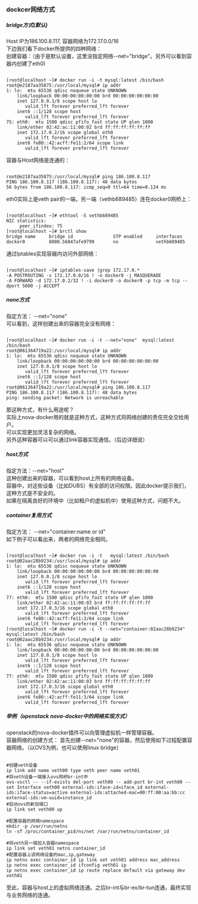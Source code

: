 ### dockcer网络方式
##### bridge方式(默认)
Host IP为186.100.8.117, 容器网络为172.17.0.0/16  
下边我们看下docker所提供的四种网络：  
创建容器：（由于是默认设置，这里没指定网络--net="bridge"。另外可以看到容器内创建了eth0)  
<pre><code>
[root@localhost ~]# docker run -i -t mysql:latest /bin/bash
root@e2187aa35875:/usr/local/mysql# ip addr
1: lo: <LOOPBACK,UP,LOWER_UP> mtu 65536 qdisc noqueue state UNKNOWN
    link/loopback 00:00:00:00:00:00 brd 00:00:00:00:00:00
    inet 127.0.0.1/8 scope host lo
       valid_lft forever preferred_lft forever
    inet6 ::1/128 scope host
       valid_lft forever preferred_lft forever
75: eth0: <BROADCAST,UP,LOWER_UP> mtu 1500 qdisc pfifo_fast state UP qlen 1000
    link/ether 02:42:ac:11:00:02 brd ff:ff:ff:ff:ff:ff
    inet 172.17.0.2/16 scope global eth0
       valid_lft forever preferred_lft forever
    inet6 fe80::42:acff:fe11:2/64 scope link
       valid_lft forever preferred_lft forever
</code></pre>
容器与Host网络是连通的：   
<pre><code>
root@e2187aa35875:/usr/local/mysql# ping 186.100.8.117
PING 186.100.8.117 (186.100.8.117): 48 data bytes
56 bytes from 186.100.8.117: icmp_seq=0 ttl=64 time=0.124 ms
</code></pre>
eth0实际上是veth pair的一端，另一端（vethb689485）连在docker0网桥上：
<pre><code>
[root@localhost ~]# ethtool -S vethb689485
NIC statistics:
     peer_ifindex: 75
[root@localhost ~]# brctl show
bridge name     bridge id               STP enabled     interfaces
docker0         8000.56847afe9799       no              vethb689485
</code></pre>
通过Iptables实现容器内访问外部网络：
<pre><code>
[root@localhost ~]# iptables-save |grep 172.17.0.*
-A POSTROUTING -s 172.17.0.0/16 ! -o docker0 -j MASQUERADE
-A FORWARD -d 172.17.0.2/32 ! -i docker0 -o docker0 -p tcp -m tcp --dport 5000 -j ACCEPT
</code></pre>

##### none方式
指定方法： --net="none"   
可以看到，这样创建出来的容器完全没有网络：   
<pre><code>
[root@localhost ~]# docker run -i -t --net="none"  mysql:latest /bin/bash
root@061364719a22:/usr/local/mysql# ip addr
1: lo: <LOOPBACK,UP,LOWER_UP> mtu 65536 qdisc noqueue state UNKNOWN
    link/loopback 00:00:00:00:00:00 brd 00:00:00:00:00:00
    inet 127.0.0.1/8 scope host lo
       valid_lft forever preferred_lft forever
    inet6 ::1/128 scope host
       valid_lft forever preferred_lft forever
root@061364719a22:/usr/local/mysql# ping 186.100.8.117
PING 186.100.8.117 (186.100.8.117): 48 data bytes
ping: sending packet: Network is unreachable
</code></pre>
那这种方式，有什么用途呢？  
实际上nova-docker用的就是这种方式，这种方式将网络创建的责任完全交给用户。  
可以实现更加灵活复杂的网络。   
另外这种容器可以可以通过link容器实现通信。（后边详细说）     

##### host方式  
指定方法：--net="host"   
这种创建出来的容器，可以看到host上所有的网络设备。    
容器中，对这些设备（比如DUBS）有全部的访问权限。因此docker提示我们，这种方式是不安全的。     
如果在隔离良好的环境中（比如租户的虚拟机中）使用这种方式，问题不大。   

##### container复用方式  
指定方法： --net="container:name or id"   
如下例子可以看出来，两者的网络完全相同。   
<pre><code>
[root@localhost ~]# docker run -i -t   mysql:latest /bin/bash
root@02aac28b9234:/usr/local/mysql# ip addr
1: lo: <LOOPBACK,UP,LOWER_UP> mtu 65536 qdisc noqueue state UNKNOWN
    link/loopback 00:00:00:00:00:00 brd 00:00:00:00:00:00
    inet 127.0.0.1/8 scope host lo
       valid_lft forever preferred_lft forever
    inet6 ::1/128 scope host
       valid_lft forever preferred_lft forever
77: eth0: <BROADCAST,UP,LOWER_UP> mtu 1500 qdisc pfifo_fast state UP qlen 1000
    link/ether 02:42:ac:11:00:03 brd ff:ff:ff:ff:ff:ff
    inet 172.17.0.3/16 scope global eth0
       valid_lft forever preferred_lft forever
    inet6 fe80::42:acff:fe11:3/64 scope link
       valid_lft forever preferred_lft forever
[root@localhost ~]# docker run -i -t --net="container:02aac28b9234"  mysql:latest /bin/bash
root@02aac28b9234:/usr/local/mysql# ip addr
1: lo: <LOOPBACK,UP,LOWER_UP> mtu 65536 qdisc noqueue state UNKNOWN
    link/loopback 00:00:00:00:00:00 brd 00:00:00:00:00:00
    inet 127.0.0.1/8 scope host lo
       valid_lft forever preferred_lft forever
    inet6 ::1/128 scope host
       valid_lft forever preferred_lft forever
77: eth0: <BROADCAST,UP,LOWER_UP> mtu 1500 qdisc pfifo_fast state UP qlen 1000
    link/ether 02:42:ac:11:00:03 brd ff:ff:ff:ff:ff:ff
    inet 172.17.0.3/16 scope global eth0
       valid_lft forever preferred_lft forever
    inet6 fe80::42:acff:fe11:3/64 scope link
       valid_lft forever preferred_lft forever
</code></pre>
##### 举例（openstack nova-docker中的网络实现方式）
openstack的nova-docker插件可以向管理虚拟机一样管理容器。  
容器网络的创建方式：
首先创建--net="none"的容器，然后使用如下过程配置容器网络。（以OVS为例，也可以使用linux bridge）   
<pre><code>
#创建veth设备
ip link add name veth00 type veth peer name veth01
#将veth设备一端接入ovs网桥br-int中
ovs-vsctl -- --if-exists del-port veth00 -- add-port br-int veth00 -- set Interface veth00 external-ids:iface-id=iface_id external-ids:iface-status=active external-ids:attached-mac=00:ff:00:aa:bb:cc external-ids:vm-uuid=instance_id
#启动ovs的新加端口
ip link set veth00 up 

#配置容器的网络namespace
mkdir -p /var/run/netns
ln -sf /proc/container_pid/ns/net /var/run/netns/container_id

#将veth另一端加入容器namespace
ip link set veth01 netns container_id
#配置容器上该网络设备的mac,ip,gateway
ip netns exec container_id ip link set veth01 address mac_address
ip netns exec container_id ifconfig veth01 ip 
ip netns exec container_id ip route replace default via gateway dev veth01
</code></pre>
至此，容器与host上的虚拟网络连通。之后br-int与br-ex/br-tun连通，最终实现与业务网络的连通。
